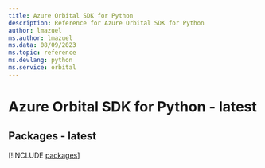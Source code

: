 ```yaml
---
title: Azure Orbital SDK for Python
description: Reference for Azure Orbital SDK for Python
author: lmazuel
ms.author: lmazuel
ms.data: 08/09/2023
ms.topic: reference
ms.devlang: python
ms.service: orbital
---
```

# Azure Orbital SDK for Python - latest
## Packages - latest
[!INCLUDE [packages](orbital-index.md)]